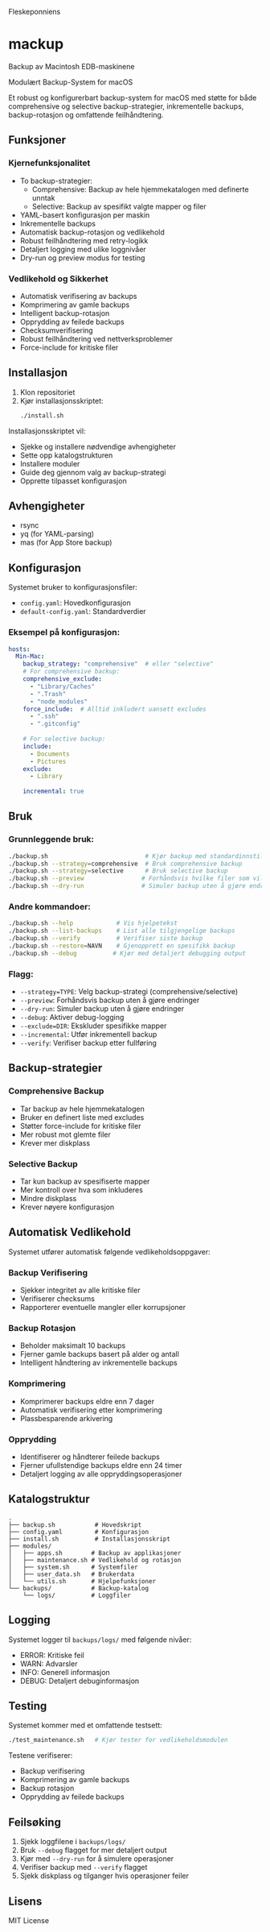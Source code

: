 Fleskeponniens 
# mackup
Backup av Macintosh EDB-maskinene

 Modulært Backup-System for macOS

Et robust og konfigurerbart backup-system for macOS med støtte for både comprehensive og selective backup-strategier, inkrementelle backups, backup-rotasjon og omfattende feilhåndtering.

## Funksjoner

### Kjernefunksjonalitet
- To backup-strategier:
  - Comprehensive: Backup av hele hjemmekatalogen med definerte unntak
  - Selective: Backup av spesifikt valgte mapper og filer
- YAML-basert konfigurasjon per maskin
- Inkrementelle backups
- Automatisk backup-rotasjon og vedlikehold
- Robust feilhåndtering med retry-logikk
- Detaljert logging med ulike loggnivåer
- Dry-run og preview modus for testing

### Vedlikehold og Sikkerhet
- Automatisk verifisering av backups
- Komprimering av gamle backups
- Intelligent backup-rotasjon
- Opprydding av feilede backups
- Checksumverifisering
- Robust feilhåndtering ved nettverksproblemer
- Force-include for kritiske filer

## Installasjon

1. Klon repositoriet
2. Kjør installasjonsskriptet:
   ```bash
   ./install.sh
   ```

Installasjonsskriptet vil:
- Sjekke og installere nødvendige avhengigheter
- Sette opp katalogstrukturen
- Installere moduler
- Guide deg gjennom valg av backup-strategi
- Opprette tilpasset konfigurasjon

## Avhengigheter

- rsync
- yq (for YAML-parsing)
- mas (for App Store backup)

## Konfigurasjon

Systemet bruker to konfigurasjonsfiler:
- `config.yaml`: Hovedkonfigurasjon
- `default-config.yaml`: Standardverdier

### Eksempel på konfigurasjon:

```yaml
hosts:
  Min-Mac:
    backup_strategy: "comprehensive"  # eller "selective"
    # For comprehensive backup:
    comprehensive_exclude:
      - "Library/Caches"
      - ".Trash"
      - "node_modules"
    force_include:  # Alltid inkludert uansett excludes
      - ".ssh"
      - ".gitconfig"
    
    # For selective backup:
    include:
      - Documents
      - Pictures
    exclude:
      - Library
    
    incremental: true
```

## Bruk

### Grunnleggende bruk:
```bash
./backup.sh                           # Kjør backup med standardinnstillinger
./backup.sh --strategy=comprehensive  # Bruk comprehensive backup
./backup.sh --strategy=selective      # Bruk selective backup
./backup.sh --preview                # Forhåndsvis hvilke filer som vil bli kopiert
./backup.sh --dry-run                # Simuler backup uten å gjøre endringer
```

### Andre kommandoer:
```bash
./backup.sh --help            # Vis hjelpetekst
./backup.sh --list-backups    # List alle tilgjengelige backups
./backup.sh --verify          # Verifiser siste backup
./backup.sh --restore=NAVN    # Gjenopprett en spesifikk backup
./backup.sh --debug          # Kjør med detaljert debugging output
```

### Flagg:
- `--strategy=TYPE`: Velg backup-strategi (comprehensive/selective)
- `--preview`: Forhåndsvis backup uten å gjøre endringer
- `--dry-run`: Simuler backup uten å gjøre endringer
- `--debug`: Aktiver debug-logging
- `--exclude=DIR`: Ekskluder spesifikke mapper
- `--incremental`: Utfør inkrementell backup
- `--verify`: Verifiser backup etter fullføring

## Backup-strategier

### Comprehensive Backup
- Tar backup av hele hjemmekatalogen
- Bruker en definert liste med excludes
- Støtter force-include for kritiske filer
- Mer robust mot glemte filer
- Krever mer diskplass

### Selective Backup
- Tar kun backup av spesifiserte mapper
- Mer kontroll over hva som inkluderes
- Mindre diskplass
- Krever nøyere konfigurasjon

## Automatisk Vedlikehold

Systemet utfører automatisk følgende vedlikeholdsoppgaver:

### Backup Verifisering
- Sjekker integritet av alle kritiske filer
- Verifiserer checksums
- Rapporterer eventuelle mangler eller korrupsjoner

### Backup Rotasjon
- Beholder maksimalt 10 backups
- Fjerner gamle backups basert på alder og antall
- Intelligent håndtering av inkrementelle backups

### Komprimering
- Komprimerer backups eldre enn 7 dager
- Automatisk verifisering etter komprimering
- Plassbesparende arkivering

### Opprydding
- Identifiserer og håndterer feilede backups
- Fjerner ufullstendige backups eldre enn 24 timer
- Detaljert logging av alle oppryddingsoperasjoner

## Katalogstruktur

```
.
├── backup.sh           # Hovedskript
├── config.yaml         # Konfigurasjon
├── install.sh          # Installasjonsskript
├── modules/           
│   ├── apps.sh        # Backup av applikasjoner
│   ├── maintenance.sh # Vedlikehold og rotasjon
│   ├── system.sh      # Systemfiler
│   ├── user_data.sh   # Brukerdata
│   └── utils.sh       # Hjelpefunksjoner
└── backups/           # Backup-katalog
    └── logs/          # Loggfiler
```

## Logging

Systemet logger til `backups/logs/` med følgende nivåer:
- ERROR: Kritiske feil
- WARN: Advarsler
- INFO: Generell informasjon
- DEBUG: Detaljert debuginformasjon

## Testing

Systemet kommer med et omfattende testsett:
```bash
./test_maintenance.sh   # Kjør tester for vedlikeholdsmodulen
```

Testene verifiserer:
- Backup verifisering
- Komprimering av gamle backups
- Backup rotasjon
- Opprydding av feilede backups

## Feilsøking

1. Sjekk loggfilene i `backups/logs/`
2. Bruk `--debug` flagget for mer detaljert output
3. Kjør med `--dry-run` for å simulere operasjoner
4. Verifiser backup med `--verify` flagget
5. Sjekk diskplass og tilganger hvis operasjoner feiler

## Lisens

MIT License
